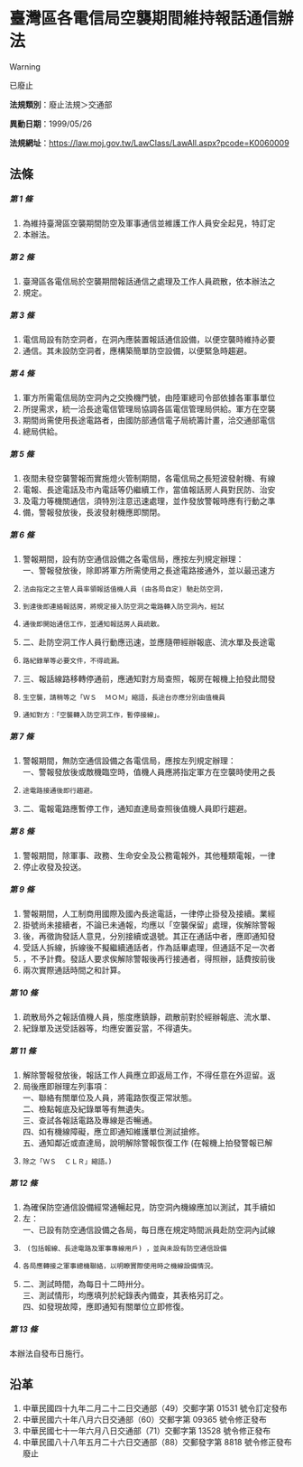 # 臺灣區各電信局空襲期間維持報話通信辦法


> [!WARNING]
> 已廢止


**法規類別**：廢止法規＞交通部

**異動日期**：1999/05/26  

**法規網址**：https://law.moj.gov.tw/LawClass/LawAll.aspx?pcode=K0060009



## 法條
##### 第 1 條
1. 為維持臺灣區空襲期間防空及軍事通信並維護工作人員安全起見，特訂定
1. 本辦法。

##### 第 2 條
1. 臺灣區各電信局於空襲期間報話通信之處理及工作人員疏散，依本辦法之
1. 規定。

##### 第 3 條
1. 電信局設有防空洞者，在洞內應裝置報話通信設備，以便空襲時維持必要
1. 通信。其未設防空洞者，應構築簡單防空設備，以便緊急時趨避。

##### 第 4 條
1. 軍方所需電信局防空洞內之交換機門號，由陸軍總司令部依據各軍事單位
1. 所提需求，統一洽長途電信管理局協調各區電信管理局供給。軍方在空襲
1. 期間尚需使用長途電路者，由國防部通信電子局統籌計畫，洽交通部電信
1. 總局供給。

##### 第 5 條
1. 夜間未發空襲警報而實施燈火管制期間，各電信局之長短波發射機、有線
1. 電報、長途電話及市內電話等仍繼續工作，當值報話房人員對民防、治安
1. 及電力等機關通信，須特別注意迅速處理，並作發放警報時應有行動之準
1. 備，警報發放後，長波發射機應即關閉。

##### 第 6 條
1. 警報期間，設有防空通信設備之各電信局，應按左列規定辦理：  
一、警報發放後，除即將軍方所需使用之長途電路接通外，並以最迅速方
1.     法由指定之主管人員率領報話值機人員 (由各局自定) 馳赴防空洞，
1.     到達後即連絡報話房，將規定接入防空洞之電路轉入防空洞內，經試
1.     通後即開始通信工作，並通知報話房人員疏散。
1. 二、赴防空洞工作人員行動應迅速，並應隨帶經辦報底、流水單及長途電
1.     路紀錄單等必要文件，不得疏漏。
1. 三、報話線路移轉停通前，應通知對方局查照，報房在報機上拍發此間發
1.     生空襲，請稍等之「ＷＳ  ＭＯＭ」縮語，長途台亦應分別由值機員
1.     通知對方：「空襲轉入防空洞工作，暫停接線」。

##### 第 7 條
1. 警報期間，無防空通信設備之各電信局，應按左列規定辦理：  
一、警報發放後或敵機臨空時，值機人員應將指定軍方在空襲時使用之長
1.     途電路接通後即行趨避。
1. 二、電報電路應暫停工作，通知直達局查照後值機人員即行趨避。

##### 第 8 條
1. 警報期間，除軍事、政務、生命安全及公務電報外，其他種類電報，一律
1. 停止收發及投送。

##### 第 9 條
1. 警報期間，人工制商用國際及國內長途電話，一律停止掛發及接續。業經
1. 掛號尚未接續者，不論已未通報，均應以「空襲保留」處理，俟解除警報
1. 後，再徵詢發話人意見，分別接續或退號。其正在通話中者，應即通知發
1. 受話人拆線，拆線後不擬繼續通話者，作為話畢處理，但通話不足一次者
1. ，不予計費。發話人要求俟解除警報後再行接通者，得照辦，話費按前後
1. 兩次實際通話時間之和計算。

##### 第 10 條
1. 疏散局外之報話值機人員，態度應鎮靜，疏散前對於經辦報底、流水單、
1. 紀錄單及送受話器等，均應安置妥當，不得遺失。

##### 第 11 條
1. 解除警報發放後，報話工作人員應立即返局工作，不得任意在外逗留。返
1. 局後應即辦理左列事項：  
一、聯絡有關單位及人員，將電路恢復正常狀態。  
二、檢點報底及紀錄單等有無遺失。  
三、查試各報話電路及專線是否暢通。  
四、如有機線障礙，應立即通知維護單位測試搶修。  
五、通知鄰近或直達局，說明解除警報恢復工作 (在報機上拍發警報已解
1.     除之「ＷＳ  ＣＬＲ」縮語。)

##### 第 12 條
1. 為確保防空通信設備經常通暢起見，防空洞內機線應加以測試，其手續如
1. 左：  
一、已設有防空通信設備之各局，每日應在規定時間派員赴防空洞內試線
1.      (包括報線、長途電路及軍事專線用戶) ，並與未設有防空通信設備
1.     各局應轉接之軍事總機聯絡，以明瞭實際使用時之機線設備情況。
1. 二、測試時間，為每日十二時卅分。  
三、測試情形，均應填列於紀錄表內備查，其表格另訂之。  
四、如發現故障，應即通知有關單位立即修復。

##### 第 13 條
本辦法自發布日施行。

## 沿革
1. 中華民國四十九年二月二十二日交通部（49）交郵字第 01531  號令訂定發布
1. 中華民國六十年八月六日交通部（60）交郵字第 09365  號令修正發布
1. 中華民國七十一年六月八日交通部（71）交郵字第 13528  號令修正發布
1. 中華民國八十八年五月二十六日交通部（88）交郵發字第 8818 號令修正發布廢止
